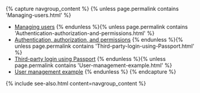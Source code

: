 {% capture navgroup_content %}
  {% unless page.permalink contains 'Managing-users.html' %}
  * [Managing users](Managing-users.html)
  {% endunless %}{% unless page.permalink contains 'Authentication-authorization-and-permissions.html' %}
  * [Authentication, authorization, and permissions](Authentication-authorization-and-permissions.html)
  {% endunless %}{% unless page.permalink contains 'Third-party-login-using-Passport.html' %}
  * [Third-party login using Passport](Third-party-login-using-Passport.html)
  {% endunless %}{% unless page.permalink contains 'User-management-example.html' %}
  * [User management example](User-management-example.html)
  {% endunless %}
{% endcapture %}

{% include see-also.html content=navgroup_content %}
